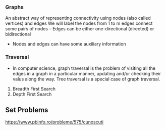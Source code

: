 ### Graphs
An abstract way of representing connectivity using nodes (also
called vertices) and edges
We will label the nodes from 1 to m edges connect some pairs of nodes
– Edges can be either one-directional (directed) or bidirectional
- Nodes and edges can have some auxiliary information
### Traversal

* In computer science, graph traversal is the problem of visiting all the edges in a graph in a particular manner, updating and/or
  checking their valus along the way. Tree traversal is a special case of graph traversal.

1. Breadth First Search
2. Depth First Search


## Set Problems

https://www.pbinfo.ro/probleme/575/cunoscuti
